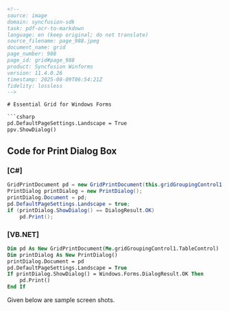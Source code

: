 ```html
<!-- 
source: image
domain: syncfusion-sdk
task: pdf-ocr-to-markdown
language: en (keep original; do not translate)
source_filename: page_988.jpeg
document_name: grid
page_number: 988
page_id: grid#page_988
product: Syncfusion Winforms
version: 11.4.0.26
timestamp: 2025-08-09T06:54:21Z
fidelity: lossless
-->

# Essential Grid for Windows Forms

```csharp
pd.DefaultPageSettings.Landscape = True
ppv.ShowDialog()
```

## Code for Print Dialog Box

### [C#]

```csharp
GridPrintDocument pd = new GridPrintDocument(this.gridGroupingControl1.TableControl);
PrintDialog printDialog = new PrintDialog();
printDialog.Document = pd;
pd.DefaultPageSettings.Landscape = true;
if (printDialog.ShowDialog() == DialogResult.OK)
    pd.Print();
```

### [VB.NET]

```vb
Dim pd As New GridPrintDocument(Me.gridGroupingControl1.TableControl)
Dim printDialog As New PrintDialog()
printDialog.Document = pd
pd.DefaultPageSettings.Landscape = True
If printDialog.ShowDialog() = Windows.Forms.DialogResult.OK Then
    pd.Print()
End If
```

Given below are sample screen shots.

<!-- tags: [Syncfusion, Windows Forms, Grid, Print Dialog Box, Landscape, C#, VB.NET] keywords: [GridPrintDocument, PrintDialog, DefaultPageSettings, DialogResult, Document, ShowDialog, Print] -->
```